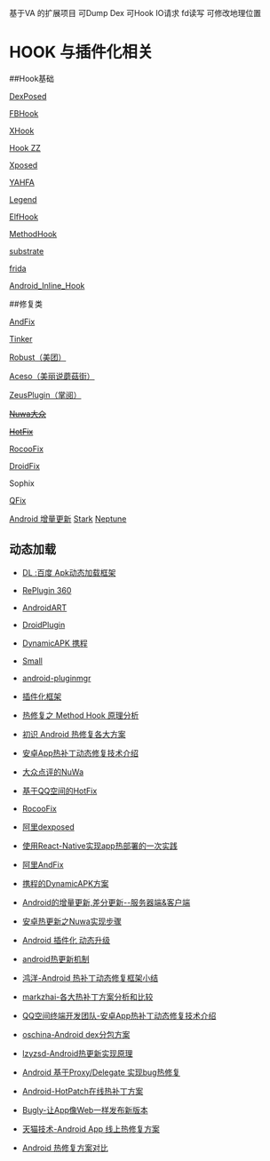 基于VA 的扩展项目
可Dump Dex
可Hook IO请求 fd读写
可修改地理位置

# HOOK 与插件化相关

##Hook基础

[DexPosed](https://github.com/alibaba/dexposed)

[FBHook](https://github.com/dodola/fbhookfork)

[XHook](https://github.com/iqiyi/xHook)

[Hook ZZ](https://github.com/jmpews/HookZz) 

[Xposed](https://github.com/rovo89/Xposed)

[YAHFA](https://github.com/rk700/YAHFA)

[Legend](https://github.com/asLody/legend)

[ElfHook](https://github.com/asLody/ElfHook)

[MethodHook](https://github.com/pqpo/MethodHook)

[substrate](http://www.cydiasubstrate.com)

[frida](https://www.frida.re/docs/home/)

[Android_Inline_Hook]( https://github.com/GToad/Android_Inline_Hook)

##修复类

[AndFix](https://github.com/alibaba/AndFix)

[Tinker](https://github.com/Tencent/tinker)

[Robust（美团）](https://github.com/Meituan-Dianping/Robust)

[Aceso（美丽说蘑菇街）](https://github.com/meili/Aceso)

[ZeusPlugin（掌阅）](https://github.com/iReaderAndroid/ZeusPlugin)

~~[Nuwa大众](https://github.com/jasonross/Nuwa)~~

~~[HotFix](https://github.com/dodola/HotFix)~~ 

[RocooFix](https://github.com/dodola/RocooFix)

[DroidFix](https://github.com/bunnyblue/DroidFix)

Sophix

[QFix](https://github.com/lizhangqu/QFix)

[Android 增量更新](https://github.com/JackCho/AndroidPatchUpdate)
[Stark](https://github.com/ximsfei/Stark)
[Neptune](https://github.com/iqiyi/Neptune)


## 动态加载

- [DL :百度  Apk动态加载框架](https://github.com/singwhatiwanna/dynamic-load-apk)

- [RePlugin 360](https://github.com/Qihoo360/RePlugin)

- [AndroidART](https://github.com/rovo89/android_art)

- [DroidPlugin](https://github.com/DroidPluginTeam/DroidPlugin)

- [DynamicAPK 携程](https://github.com/CtripMobile/DynamicAPK)

- [Small](https://github.com/wequick/Small)

- [android-pluginmgr](https://github.com/houkx/android-pluginmgr)

- [插件化框架](https://github.com/limpoxe/Android-Plugin-Framework)

- [热修复之 Method Hook 原理分析](https://pqpo.me/2017/07/07/hotfix-method-hook/)

-  [初识 Android 热修复各大方案](http://bbs.520it.com/forum.php?mod=viewthread&tid=6296)

- [安卓App热补丁动态修复技术介绍](https://zhuanlan.zhihu.com/p/20308548)


- [大众点评的NuWa](https://github.com/jasonross/Nuwa)
- [基于QQ空间的HotFix](https://github.com/dodola/HotFix)
- [RocooFix](https://github.com/dodola/RocooFix)
- [阿里dexposed](https://github.com/alibaba/dexposed)
- [使用React-Native实现app热部署的一次实践](https://github.com/fengjundev/React-Native-Remote-Update)
- [阿里AndFix](https://github.com/alibaba/AndFix)
- [携程的DynamicAPK方案](https://github.com/CtripMobile/DynamicAPK)

- [Android的增量更新,差分更新--服务器端&客户端](http://blog.csdn.net/ccj659/article/details/52517933)
- [安卓热更新之Nuwa实现步骤](http://www.wahenzan.com/a/mdev/android/2016/0521/9044.html)
- [Android 插件化 动态升级](http://www.trinea.cn/android/android-plugin/)
- [android热更新机制](http://blog.csdn.net/hb707934728/article/details/52152739)
- [鸿洋-Android 热补丁动态修复框架小结](http://blog.csdn.net/lmj623565791/article/details/49883661)
- [markzhai-各大热补丁方案分析和比较](http://blog.zhaiyifan.cn/2015/11/20/HotPatchCompare/)
- [QQ空间终端开发团队-安卓App热补丁动态修复技术介绍](https://mp.weixin.qq.com/s?__biz=MzI1MTA1MzM2Nw==&mid=400118620&idx=1&sn=b4fdd5055731290eef12ad0d17f39d4a&scene=1&srcid=1106Imu9ZgwybID13e7y2nEi#wechat_redirect)
- [oschina-Android dex分包方案](http://my.oschina.net/853294317/blog/308583)
- [lzyzsd-Android热更新实现原理](http://blog.csdn.net/lzyzsd/article/details/49843581)
- [Android 基于Proxy/Delegate 实现bug热修复](http://blog.csdn.net/l2show/article/details/46967987)
- [Android-HotPatch在线热补丁方案](http://www.jianshu.com/p/2a7d16ab29e8)
- [Bugly-让App像Web一样发布新版本](http://bugly.qq.com/blog/?p=781)
- [天猫技术-Android App 线上热修复方案](http://mp.weixin.qq.com/s?__biz=MzA3Mjk1MjA4Nw==&mid=400452659&idx=1&sn=841b49b875ec3b307f261ed52a7d9c4e#rd)
- [Android 热修复方案对比](https://jaeger.itscoder.com/android/2016/08/28/android-hot-fix.html) 
